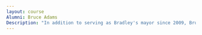 ```yaml
---
layout: course
Alumni: Bruce Adams
Description: "In addition to serving as Bradley's mayor since 2009, Bruce volunteers with the Knights of Columbus, the Salavation Army and Red Cross. As mayor, Bruce advocates for responsible spending, low tax levies and  responsible growth of the village."
---
```

